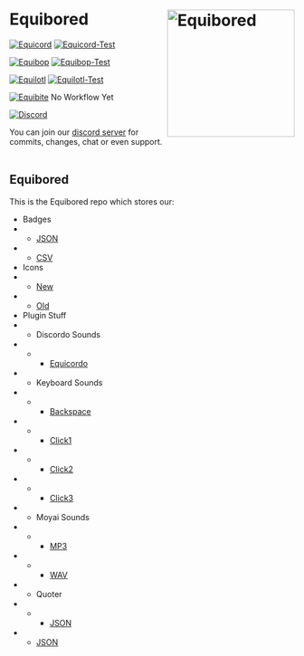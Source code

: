 # Equibored [<img src="https://avatars.githubusercontent.com/u/150590884" width="225" align="right" alt="Equibored">](https://github.com/Equicord/Equibored)

[![Equicord](https://img.shields.io/badge/Equicord-green?style=flat)](https://github.com/Equicord/Equicord)
[![Equicord-Test](https://github.com/Equicord/Equicord/actions/workflows/test.yml/badge.svg)](https://github.com/Equicord/Equicord/actions/workflows/build.yml)

[![Equibop](https://img.shields.io/badge/Equibop-green?style=flat)](https://github.com/Equicord/Equibop)
[![Equibop-Test](https://github.com/Equicord/Equibop/actions/workflows/test.yml/badge.svg)](https://github.com/Equicord/Equibop/actions/workflows/release.yml)

[![Equilotl](https://img.shields.io/badge/Equilotl-green?style=flat)](https://github.com/Equicord/Equilotl)
[![Equilotl-Test](https://github.com/Equicord/Equilotl/actions/workflows/release.yml/badge.svg)](https://github.com/Equicord/Equilotl/actions/workflows/release.yml)

[![Equibite](https://img.shields.io/badge/Equibite-green?style=flat)](https://github.com/Equicord/Equibite)
No Workflow Yet

[![Discord](https://img.shields.io/discord/1207691698386501634.svg?color=768AD4&label=Discord&logo=discord&logoColor=white)](https://discord.gg/5Xh2W87egW)

You can join our [discord server](https://discord.gg/5Xh2W87egW) for commits, changes, chat or even support.<br></br>

## Equibored

This is the Equibored repo which stores our:

- Badges 
- - [JSON](https://github.com/Equicord/Equibored/blob/main/badges.json)
- - [CSV](https://github.com/Equicord/Equibored/blob/main/misc/badges.csv)
- Icons 
- - [New](https://github.com/Equicord/Equibored/blob/main/misc/icon.png)
- - [Old](https://github.com/Equicord/Equibored/blob/main/misc/icon-old.png)
- Plugin Stuff
- - Discordo Sounds 
- - - [Equicordo](https://github.com/Equicord/Equibored/blob/main/sounds/discordo/equicordo.mp3)
- - Keyboard Sounds 
- - - [Backspace](https://github.com/Equicord/Equibored/blob/main/sounds/keyboard/backspace.wav) 
- - - [Click1](https://github.com/Equicord/Equibored/blob/main/sounds/keyboard/click1.wav)
- - - [Click2](https://github.com/Equicord/Equibored/blob/main/sounds/keyboard/click2.wav)
- - - [Click3](https://github.com/Equicord/Equibored/blob/main/sounds/keyboard/click3.wav)
- - Moyai Sounds 
- - - [MP3](https://github.com/Equicord/Equibored/blob/main/sounds/moyai/moyai.mp3) 
- - - [WAV](https://github.com/Equicord/Equibored/blob/main/sounds/moyai/moyai.wav)
- - Quoter
- - - [JSON](https://github.com/Equicord/Equibored/blob/main/misc/quoterusers.json)
- - [JSON](https://github.com/Equicord/Equibored/blob/main/plugins.json)
